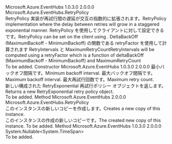 <Type Name="RetryExponential" FullName="Microsoft.Azure.EventHubs.RetryExponential">
  <TypeSignature Language="C#" Value="public sealed class RetryExponential : Microsoft.Azure.EventHubs.RetryPolicy" />
  <TypeSignature Language="ILAsm" Value=".class public auto ansi sealed beforefieldinit RetryExponential extends Microsoft.Azure.EventHubs.RetryPolicy" />
  <TypeSignature Language="DocId" Value="T:Microsoft.Azure.EventHubs.RetryExponential" />
  <TypeSignature Language="VB.NET" Value="Public NotInheritable Class RetryExponential&#xA;Inherits RetryPolicy" />
  <TypeSignature Language="F#" Value="type RetryExponential = class&#xA;    inherit RetryPolicy" />
  <AssemblyInfo>
    <AssemblyName>Microsoft.Azure.EventHubs</AssemblyName>
    <AssemblyVersion>1.0.3.0</AssemblyVersion>
    <AssemblyVersion>2.0.0.0</AssemblyVersion>
  </AssemblyInfo>
  <Base>
    <BaseTypeName>Microsoft.Azure.EventHubs.RetryPolicy</BaseTypeName>
  </Base>
  <Interfaces />
  <Docs>
    <summary>
            <span data-ttu-id="39ca9-101">RetryPolicy 実装が再試行間の遅延が交互の指数的に拡張されます。</span><span class="sxs-lookup"><span data-stu-id="39ca9-101">RetryPolicy implementation where the delay between retries will grow in a staggered exponential manner.</span></span>
            <span data-ttu-id="39ca9-102">RetryPolicy を使用してクライアントに対して設定できる<see cref="T:Microsoft.Azure.EventHubs.EventHubClient" />です。</span><span class="sxs-lookup"><span data-stu-id="39ca9-102">RetryPolicy can be set on the client using <see cref="T:Microsoft.Azure.EventHubs.EventHubClient" />.</span></span>
            <span data-ttu-id="39ca9-103">DeltaBackOff (MaximumBackoff - MinimumBackoff) の関数である retryFactor を使用して計算されます RetryIntervals と MaximumRetryCount</span><span class="sxs-lookup"><span data-stu-id="39ca9-103">RetryIntervals will be computed using a retryFactor which is a function of deltaBackOff (MaximumBackoff - MinimumBackoff) and MaximumRetryCount</span></span>
            </summary>
    <remarks>To be added.</remarks>
  </Docs>
  <Members>
    <Member MemberName=".ctor">
      <MemberSignature Language="C#" Value="public RetryExponential (TimeSpan minimumBackoff, TimeSpan maximumBackoff, int maximumRetryCount);" />
      <MemberSignature Language="ILAsm" Value=".method public hidebysig specialname rtspecialname instance void .ctor(valuetype System.TimeSpan minimumBackoff, valuetype System.TimeSpan maximumBackoff, int32 maximumRetryCount) cil managed" />
      <MemberSignature Language="DocId" Value="M:Microsoft.Azure.EventHubs.RetryExponential.#ctor(System.TimeSpan,System.TimeSpan,System.Int32)" />
      <MemberSignature Language="VB.NET" Value="Public Sub New (minimumBackoff As TimeSpan, maximumBackoff As TimeSpan, maximumRetryCount As Integer)" />
      <MemberSignature Language="F#" Value="new Microsoft.Azure.EventHubs.RetryExponential : TimeSpan * TimeSpan * int -&gt; Microsoft.Azure.EventHubs.RetryExponential" Usage="new Microsoft.Azure.EventHubs.RetryExponential (minimumBackoff, maximumBackoff, maximumRetryCount)" />
      <MemberType>Constructor</MemberType>
      <AssemblyInfo>
        <AssemblyName>Microsoft.Azure.EventHubs</AssemblyName>
        <AssemblyVersion>1.0.3.0</AssemblyVersion>
        <AssemblyVersion>2.0.0.0</AssemblyVersion>
      </AssemblyInfo>
      <Parameters>
        <Parameter Name="minimumBackoff" Type="System.TimeSpan" />
        <Parameter Name="maximumBackoff" Type="System.TimeSpan" />
        <Parameter Name="maximumRetryCount" Type="System.Int32" />
      </Parameters>
      <Docs>
        <param name="minimumBackoff"><span data-ttu-id="39ca9-104">最小バックオフ間隔です。</span><span class="sxs-lookup"><span data-stu-id="39ca9-104">Minimum backoff interval.</span></span></param>
        <param name="maximumBackoff"><span data-ttu-id="39ca9-105">最大バックオフ間隔です。</span><span class="sxs-lookup"><span data-stu-id="39ca9-105">Maximum backoff interval.</span></span></param>
        <param name="maximumRetryCount"><span data-ttu-id="39ca9-106">最大再試行回数です。</span><span class="sxs-lookup"><span data-stu-id="39ca9-106">Maximum retry count.</span></span></param>
        <summary>
            <span data-ttu-id="39ca9-107">新しい構成された RetryExponential 再試行ポリシー オブジェクトを返します。</span><span class="sxs-lookup"><span data-stu-id="39ca9-107">Returns a new RetryExponential retry policy object.</span></span>
            </summary>
        <remarks>To be added.</remarks>
      </Docs>
    </Member>
    <Member MemberName="Clone">
      <MemberSignature Language="C#" Value="public override Microsoft.Azure.EventHubs.RetryPolicy Clone ();" />
      <MemberSignature Language="ILAsm" Value=".method public hidebysig virtual instance class Microsoft.Azure.EventHubs.RetryPolicy Clone() cil managed" />
      <MemberSignature Language="DocId" Value="M:Microsoft.Azure.EventHubs.RetryExponential.Clone" />
      <MemberSignature Language="VB.NET" Value="Public Overrides Function Clone () As RetryPolicy" />
      <MemberSignature Language="F#" Value="override this.Clone : unit -&gt; Microsoft.Azure.EventHubs.RetryPolicy" Usage="retryExponential.Clone " />
      <MemberType>Method</MemberType>
      <AssemblyInfo>
        <AssemblyName>Microsoft.Azure.EventHubs</AssemblyName>
        <AssemblyVersion>2.0.0.0</AssemblyVersion>
      </AssemblyInfo>
      <ReturnValue>
        <ReturnType>Microsoft.Azure.EventHubs.RetryPolicy</ReturnType>
      </ReturnValue>
      <Parameters />
      <Docs>
        <summary><span data-ttu-id="39ca9-108">このインスタンスの新しいコピーを作成します。</span><span class="sxs-lookup"><span data-stu-id="39ca9-108">Creates a new copy of this instance.</span></span></summary>
        <returns><span data-ttu-id="39ca9-109">このインスタンスの作成の新しいコピーです。</span><span class="sxs-lookup"><span data-stu-id="39ca9-109">The created new copy of this instance.</span></span></returns>
        <remarks>To be added.</remarks>
      </Docs>
    </Member>
    <Member MemberName="OnGetNextRetryInterval">
      <MemberSignature Language="C#" Value="protected override Nullable&lt;TimeSpan&gt; OnGetNextRetryInterval (string clientId, Exception lastException, TimeSpan remainingTime, int baseWaitTimeSecs);" />
      <MemberSignature Language="ILAsm" Value=".method familyhidebysig virtual instance valuetype System.Nullable`1&lt;valuetype System.TimeSpan&gt; OnGetNextRetryInterval(string clientId, class System.Exception lastException, valuetype System.TimeSpan remainingTime, int32 baseWaitTimeSecs) cil managed" />
      <MemberSignature Language="DocId" Value="M:Microsoft.Azure.EventHubs.RetryExponential.OnGetNextRetryInterval(System.String,System.Exception,System.TimeSpan,System.Int32)" />
      <MemberSignature Language="VB.NET" Value="Protected Overrides Function OnGetNextRetryInterval (clientId As String, lastException As Exception, remainingTime As TimeSpan, baseWaitTimeSecs As Integer) As Nullable(Of TimeSpan)" />
      <MemberSignature Language="F#" Value="override this.OnGetNextRetryInterval : string * Exception * TimeSpan * int -&gt; Nullable&lt;TimeSpan&gt;" Usage="retryExponential.OnGetNextRetryInterval (clientId, lastException, remainingTime, baseWaitTimeSecs)" />
      <MemberType>Method</MemberType>
      <AssemblyInfo>
        <AssemblyName>Microsoft.Azure.EventHubs</AssemblyName>
        <AssemblyVersion>1.0.3.0</AssemblyVersion>
        <AssemblyVersion>2.0.0.0</AssemblyVersion>
      </AssemblyInfo>
      <ReturnValue>
        <ReturnType>System.Nullable&lt;System.TimeSpan&gt;</ReturnType>
      </ReturnValue>
      <Parameters>
        <Parameter Name="clientId" Type="System.String" />
        <Parameter Name="lastException" Type="System.Exception" />
        <Parameter Name="remainingTime" Type="System.TimeSpan" />
        <Parameter Name="baseWaitTimeSecs" Type="System.Int32" />
      </Parameters>
      <Docs>
        <param name="clientId"></param>
        <param name="lastException"></param>
        <param name="remainingTime"></param>
        <param name="baseWaitTimeSecs"></param>
        <summary />
        <returns />
        <remarks>To be added.</remarks>
      </Docs>
    </Member>
  </Members>
</Type>